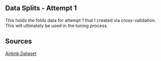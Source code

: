## Data Splits - Attempt 1

This holds the folds data for attempt 1 that I created via cross-validation. This will ultimately be used in the tuning process.

## Sources

[Airbnb Dataset](https://www.kaggle.com/competitions/classification-spring-2024-airbnb-super-host/data)